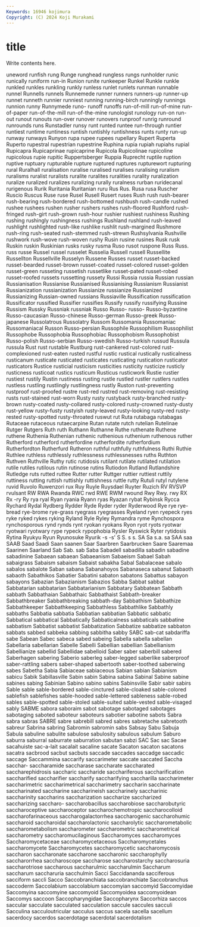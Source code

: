 ```yaml
---
Keywords: 16946 kojimura
Copyright: (C) 2024 Koji Murakami
---
```


# title

Write contents here.



uneword runfish rung Runge
runghead rungless rungs runholder runic runically runiform run-in Runion runite
runkeeper Runkel Runkle runkle runkled runkles runkling runkly runless runlet
runlets runman runnable runnel Runnells runnels Runnemede runner runners runners-up
runner-up runnet runneth runnier runniest running running-birch runningly runnings runnion
runny Runnymede runo- runoff runoffs run-of-mill run-of-mine run-of-paper run-of-the-mill run-of-the-mine
runologist runology run-on run-out runout runouts run-over runover runovers runproof
runrig runround runrounds runs Runstadler runsy runt runted runtee run-through
runtier runtiest runtime runtiness runtish runtishly runtishness runts runty run-up
runway runways Runyon rupa rupee rupees rupellary Rupert Ruperta Ruperto
rupestral rupestrian rupestrine Ruphina rupia rupiah rupiahs rupial Rupicapra Rupicaprinae
rupicaprine Rupicola Rupicolinae rupicoline rupicolous rupie rupitic Ruppertsberger Ruppia Ruprecht
ruptile ruption ruptive ruptuary rupturable rupture ruptured ruptures rupturewort rupturing
rural Ruralhall ruralisation ruralise ruralised ruralises ruralising ruralism ruralisms ruralist
ruralists ruralite ruralites ruralities rurality ruralization ruralize ruralized ruralizes ruralizing
rurally ruralness rurban ruridecanal rurigenous Rurik Ruritania Ruritanian ruru Rus
Rus. Rusa rusa Ruscher Ruscio Ruscus Ruse ruse Rusel Rusell
Rusert ruses Rush rush rush-bearer rush-bearing rush-bordered rush-bottomed rushbush rush-candle
rushed rushee rushees rushen rusher rushers rushes rush-floored Rushford rush-fringed
rush-girt rush-grown rush-hour rushier rushiest rushiness Rushing rushing rushingly rushingness
rushings Rushland rushland rush-leaved rushlight rushlighted rush-like rushlike rushlit rush-margined
Rushmore rush-ring rush-seated rush-stemmed rush-strewn Rushsylvania Rushville rushwork rush-wove rush-woven
rushy Rusin rusine rusines Rusk rusk Ruskin ruskin Ruskinian rusks
rusky rusma Ruso rusot ruspone Russ Russ. russ russe Russel
russel russelet Russelia Russell russell Russellite Russellton Russellville Russelyn Russene
Russes russet russet-backed russet-bearded russet-brown russet-coated russet-colored russet-golden russet-green russeting
russetish russetlike russet-pated russet-robed russet-roofed russets russetting russety Russi Russia
russia Russian russian Russianisation Russianise Russianised Russianising Russianism Russianist Russianization
russianization Russianize russianize Russianized Russianizing Russian-owned russians Russiaville Russification russification
Russificator russified Russifier russifies Russify russify russifying Russine Russism Russky
Russniak russniak Russo Russo- russo- Russo-byzantine Russo-caucasian Russo-chinese Russo-german Russo-greek
Russo-japanese Russolatrous Russolatry Russom Russomania Russomaniac Russomaniacal Russon Russo-persian Russophile
Russophilism Russophilist Russophobe Russophobia Russophobiac Russophobism Russophobist Russo-polish Russo-serbian Russo-swedish
Russo-turkish russud Russula russula Rust rust rustable Rustburg rust-cankered rust-colored
rust-complexioned rust-eaten rusted rustful rustic rustical rustically rusticalness rusticanum rusticate
rusticated rusticates rusticating rustication rusticator rusticators Rustice rusticial rusticism rusticities
rusticity rusticize rusticly rusticness rusticoat rustics rusticum Rusticus rusticwork Rustie
rustier rustiest rustily Rustin rustiness rusting rustle rustled rustler rustlers
rustles rustless rustling rustlingly rustlingness rustly Ruston rust-preventing rustproof rust-proofed
rustre rust-red rustred rust-removing rust-resisting rusts rust-stained rust-worn Rusty rusty
rustyback rusty-branched rusty-brown rusty-coated rusty-collared rusty-colored rusty-crowned rusty-dusty rust-yellow rusty-fusty
rustyish rusty-leaved rusty-looking rusty-red rusty-rested rusty-spotted rusty-throated ruswut rut Ruta
rutabaga rutabagas Rutaceae rutaceous rutaecarpine Rutan rutate rutch rutelian Rutelinae
Rutger Rutgers Ruth ruth Ruthann Ruthanne Ruthe ruthenate Ruthene ruthene
Ruthenia Ruthenian ruthenic ruthenious ruthenium ruthenous ruther Rutherford rutherford rutherfordine
rutherfordite rutherfordium Rutherfordton Rutherfurd Rutheron ruthful ruthfully ruthfulness Ruthi Ruthie
Ruthlee ruthless ruthlessly ruthlessness ruthlessnesses ruths Ruthton Ruthven Ruthville Ruthy
rutic rutidosis rutilant rutilate rutilated rutilation rutile rutiles rutilous rutin
rutinose rutins Rutiodon Rutland Rutlandshire Rutledge ruts rutted ruttee Rutter
rutter Ruttger ruttier ruttiest ruttily ruttiness rutting ruttish ruttishly ruttishness
ruttle rutty Rutuli rutyl rutylene ruvid Ruvolo Ruwenzori rux Ruy
Ruyle Ruysdael Ruyter Ruzich RV RVSVP rvulsant RW RWA Rwanda
RWC rwd RWE RWM rwound Rwy Rwy. rwy RX Rx
-ry Ry rya ryal Ryan ryania Ryann ryas Ryazan rybat
Rybinsk Rycca Rychard Rydal Rydberg Rydder Ryde Ryder ryder Ryderwood
Rye rye rye-bread rye-brome rye-grass ryegrass ryegrasses Ryeland ryen ryepeck
ryes ryke ryked rykes ryking Ryland Ryle Ryley Rymandra ryme
Rynchospora rynchosporous rynd rynds rynt ryokan ryokans Ryon ryot ryots
ryotwar ryotwari ryotwary rype rypeck rypophobia Rysler Ryswick Ryter rytidosis
Rytina Ryukyu Ryun Ryunosuke Ryurik -s -s' S S. s
s. SA Sa s.a. sa SAA saa SAAB Saad Saadi
Saan saanen Saar Saarbren Saarbrucken Saare Saaremaa Saarinen Saarland Sab
Sab. sab Saba Sabadell sabadilla sabadin sabadine sabadinine Sabaean sabaean
Sabaeanism Sabaeism Sabael Sabah sabaigrass Sabaism sabaism Sabaist sabakha Sabal
Sabalaceae sabalo sabalos sabalote Saban sabana Sabanahoyos Sabanaseca sabanut Sabaoth
sabaoth Sabathikos Sabatier Sabatini sabaton sabatons Sabattus sabayon sabayons Sabazian
Sabazianism Sabazios Sabba Sabbat sabbat Sabbatarian sabbatarian Sabbatarianism Sabbatary Sabbatean
Sabbath sabbath Sabbathaian Sabbathaic Sabbathaist Sabbath-breaker Sabbathbreaker Sabbathbreaking sabbath-day Sabbathism
Sabbathize Sabbathkeeper Sabbathkeeping Sabbathless Sabbathlike Sabbathly sabbaths Sabbatia sabbatia Sabbatian
sabbatian Sabbatic sabbatic Sabbatical sabbatical Sabbatically Sabbaticalness sabbaticals sabbatine sabbatism
Sabbatist sabbatist Sabbatization Sabbatize sabbatize sabbaton sabbats sabbed sabbeka sabbing
sabbitha sabby SABC sab-cat sabdariffa sabe Sabean Sabec sabeca sabed
sabeing Sabella sabella sabellan Sabellaria sabellarian Sabelle Sabelli Sabellian sabellian
Sabellianism Sabellianize sabellid Sabellidae sabelloid Saber saber saberbill sabered Saberhagen
sabering Saberio saberleg saber-legged saberlike saberproof saber-rattling sabers saber-shaped sabertooth
saber-toothed saberwing sabes Sabetha Sabia Sabiaceae sabiaceous Sabian sabian Sabianism
sabicu Sabik Sabillasville Sabin sabin Sabina sabina Sabinal Sabine sabine
sabines sabing Sabinian Sabino sabino sabins Sabinsville Sabir sabir sabirs
Sable sable sable-bordered sable-cinctured sable-cloaked sable-colored sablefish sablefishes sable-hooded sable-lettered
sableness sable-robed sables sable-spotted sable-stoled sable-suited sable-vested sable-visaged sably SABME
sabora saboraim sabot sabotage sabotaged sabotages sabotaging saboted saboteur saboteurs
sabotier sabotine sabots Sabra sabra sabras SABRE sabre sabrebill sabred
sabres sabretache sabretooth sabreur Sabrina sabring Sabromin sabromin sabs Sabsay
Sabu Sabuja Sabula sabuline sabulite sabulose sabulosity sabulous sabulum Saburo
saburra saburral saburrate saburration sabutan sabzi SAC Sac sac Sacae
sacahuiste sac-a-lait sacalait sacaline sacate Sacaton sacaton sacatons sacatra sacbrood
sacbut sacbuts saccade saccades saccadge saccadic saccage Saccammina saccarify saccarimeter
saccate saccated Saccha sacchar- saccharamide saccharase saccharate saccharated saccharephidrosis saccharic
saccharide sacchariferous saccharification saccharified saccharifier saccharify saccharifying saccharilla saccharimeter saccharimetric
saccharimetrical saccharimetry saccharin saccharinate saccharinated saccharine saccharineish saccharinely saccharinic saccharinity
saccharins saccharization saccharize saccharized saccharizing saccharo- saccharobacillus saccharobiose saccharobutyric saccharoceptive
saccharoceptor saccharochemotropic saccharocolloid saccharofarinaceous saccharogalactorrhea saccharogenic saccharohumic saccharoid saccharoidal saccharolactonic
saccharolytic saccharometabolic saccharometabolism saccharometer saccharometric saccharometrical saccharometry saccharomucilaginous Saccharomyces saccharomyces
Saccharomycetaceae saccharomycetaceous Saccharomycetales saccharomycete Saccharomycetes saccharomycetic saccharomycosis saccharon saccharonate saccharone
saccharonic saccharophylly saccharorrhea saccharoscope saccharose saccharostarchy saccharosuria saccharotriose saccharous saccharulmic
saccharulmin Saccharum saccharum saccharuria sacchulmin Sacci Saccidananda sacciferous sacciform saccli
Sacco Saccobranchiata saccobranchiate Saccobranchus saccoderm Saccolabium saccolabium saccomyian saccomyid Saccomyidae
Saccomyina saccomyine saccomyoid Saccomyoidea saccomyoidean Saccomys saccoon Saccopharyngidae Saccopharynx Saccorhiza
saccos saccular sacculate sacculated sacculation saccule saccules sacculi Sacculina sacculoutricular
sacculus saccus sacela sacella sacellum sacerdocy sacerdos sacerdotage sacerdotal sacerdotalism
